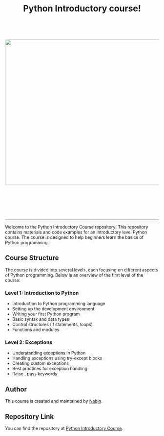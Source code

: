 
  <h1 align = "center" >Python Introductory course!</h1>
  <br><br><br>

<p align="center">
  <img src="https://images-wixmp-ed30a86b8c4ca887773594c2.wixmp.com/f/da9f8649-8d19-4c2b-b05a-d90030b5379a/dgvsjw9-cf0faf00-135d-4ddf-9aae-e804f3a03dff.gif?token=eyJ0eXAiOiJKV1QiLCJhbGciOiJIUzI1NiJ9.eyJzdWIiOiJ1cm46YXBwOjdlMGQxODg5ODIyNjQzNzNhNWYwZDQxNWVhMGQyNmUwIiwiaXNzIjoidXJuOmFwcDo3ZTBkMTg4OTgyMjY0MzczYTVmMGQ0MTVlYTBkMjZlMCIsIm9iaiI6W1t7InBhdGgiOiJcL2ZcL2RhOWY4NjQ5LThkMTktNGMyYi1iMDVhLWQ5MDAzMGI1Mzc5YVwvZGd2c2p3OS1jZjBmYWYwMC0xMzVkLTRkZGYtOWFhZS1lODA0ZjNhMDNkZmYuZ2lmIn1dXSwiYXVkIjpbInVybjpzZXJ2aWNlOmZpbGUuZG93bmxvYWQiXX0.f7QVqCLwSK2Jh_p_riqNrx4qT-WE2V9H8OTmykPyd4Y" style="width: 800px; height:475px;" />
</p>
<br><br><br><br><br>

<hr>


Welcome to the Python Introductory Course repository! This repository contains materials and code examples for an introductory level Python course. The course is designed to help beginners learn the basics of Python programming.

## Course Structure

The course is divided into several levels, each focusing on different aspects of Python programming. Below is an overview of the first level of the course:

### Level 1: Introduction to Python

- Introduction to Python programming language
- Setting up the development environment
- Writing your first Python program
- Basic syntax and data types
- Control structures (if statements, loops)
- Functions and modules

### Level 2: Exceptions

- Understanding exceptions in Python
- Handling exceptions using try-except blocks
- Creating custom exceptions
- Best practices for exception handling
- Raise , pass keywords

## Author

This course is created and maintained by [Nabin](https://github.com/Nabin-09).

## Repository Link

You can find the repository at [Python Introductory Course](https://github.com/Nabin-09/Python-Introductory-Course).
